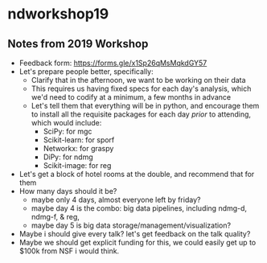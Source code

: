 # ndworkshop19

## Notes from 2019 Workshop

- Feedback form: https://forms.gle/x1Sp26qMsMqkdGY57
- Let's prepare people better, specifically:  
  - Clarify that in the afternoon, we want to be working on their data
  - This requires us having fixed specs for each day's analysis, which we'd need to codify at a minimum, a few months in advance
  - Let's tell them that everything will be in python, and encourage them to install all the requisite packages for each day *prior* to attending, which would include:
    - SciPy: for mgc
    - Scikit-learn: for sporf
    - Networkx: for graspy
    - DiPy: for ndmg
    - Scikit-image: for reg
- Let's get a block of hotel rooms at the double, and recommend that for them
- How many days should it be? 
  - maybe only 4 days, almost everyone left by friday?
  - maybe day 4 is the combo: big data pipelines, including ndmg-d, ndmg-f, & reg, 
  - maybe day 5 is big data storage/management/visualization?
- Maybe i should give every talk? let's get feedback on the talk quality?
- Maybe we should get explicit funding for this, we could easily get up to $100k from NSF i would think.
